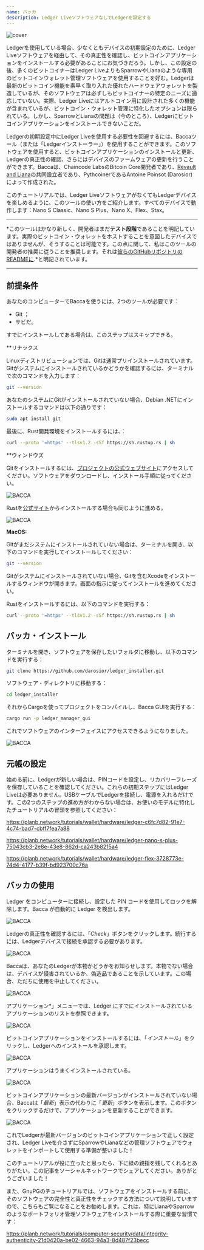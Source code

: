 ```yaml
---
name: バッカ
description: Ledger LiveソフトウェアなしでLedgerを設定する
---
```

![cover](assets/cover.webp)

Ledgerを使用している場合、少なくともデバイスの初期設定のために、Ledger Liveソフトウェアを経由して、その真正性を確認し、ビットコインアプリケーションをインストールする必要があることにお気づきだろう。しかし、この設定の後、多くのビットコイナーはLedger LiveよりもSparrowやLianaのような専用のビットコインウォレット管理ソフトウェアを使用することを好む。Ledgerは最新のビットコイン機能を素早く取り入れた優れたハードウェアウォレットを製造しているが、そのソフトウェアは必ずしもビットコイナーの特定のニーズに適応していない。実際、Ledger Liveにはアルトコイン用に設計された多くの機能が含まれているが、ビットコイン・ウォレット管理に特化したオプションは限られている。しかし、SparrowとLianaの問題は（今のところ）、Ledgerにビットコインアプリケーションをインストールできないことだ。

Ledgerの初期設定中にLedger Liveを使用する必要性を回避するには、Baccaツール（または「Ledgerインストーラー」）を使用することができます。このソフトウェアを使用すると、ビットコインアプリケーションのインストールと更新、Ledgerの真正性の確認、さらにはデバイスのファームウェアの更新を行うことができます。Baccaは、Chaincode LabsのBitcoin Core開発者であり、[Revault and Liana](https://wizardsardine.com/)の共同設立者であり、PythcoinerであるAntoine Poinsot (Darosior)によって作成された。

このチュートリアルでは、Ledger LiveソフトウェアがなくてもLedgerデバイスを楽しめるように、このツールの使い方をご紹介します。すべてのデバイスで動作します：Nano S Classic、Nano S Plus、Nano X、Flex、Stax。

---
*このツールはかなり新しく、開発者はまだ**テスト段階**であることを明記しています。実際のビットコイン・ウォレットをホストすることを意図したデバイスではありませんが、そうすることは可能です。この点に関して、私はこのツールの開発者の推奨に従うことを推奨します。それは[彼らのGitHubリポジトリのREADMEに](https://github.com/darosior/ledger_installer).*と明記されています。

---
## 前提条件

あなたのコンピューターでBaccaを使うには、2つのツールが必要です：


- Git ；
- サビだ。

すでにインストールしてある場合は、このステップはスキップできる。

**リナックス

Linuxディストリビューションでは、Gitは通常プリインストールされています。Gitがシステムにインストールされているかどうかを確認するには、ターミナルで次のコマンドを入力します：

```bash
git --version
```

あなたのシステムにGitがインストールされていない場合、Debian .NETにインストールするコマンドは以下の通りです：

```bash
sudo apt install git
```

最後に、Rust開発環境をインストールするには、：

```bash
curl --proto '=https' --tlsv1.2 -sSf https://sh.rustup.rs | sh
```

**ウィンドウズ

Gitをインストールするには、[プロジェクトの公式ウェブサイト](https://git-scm.com/)にアクセスしてください。ソフトウェアをダウンロードし、インストール手順に従ってください。

![BACCA](assets/fr/01.webp)

Rustを[公式サイト](https://www.rust-lang.org/tools/install)からインストールする場合も同じように進める。

![BACCA](assets/fr/02.webp)

**MacOS:**

Gitがまだシステムにインストールされていない場合は、ターミナルを開き、以下のコマンドを実行してインストールしてください：

```bash
git --version
```

Gitがシステムにインストールされていない場合、Gitを含むXcodeをインストールするウィンドウが開きます。画面の指示に従ってインストールを進めてください。

Rustをインストールするには、以下のコマンドを実行する：

```bash
curl --proto '=https' --tlsv1.2 -sSf https://sh.rustup.rs | sh
```

## バッカ・インストール

ターミナルを開き、ソフトウェアを保存したいフォルダに移動し、以下のコマンドを実行する：

```bash
git clone https://github.com/darosior/ledger_installer.git
```

ソフトウェア・ディレクトリに移動する：

```bash
cd ledger_installer
```

それからCargoを使ってプロジェクトをコンパイルし、Bacca GUIを実行する：

```bash
cargo run -p ledger_manager_gui
```

これでソフトウェアのインターフェイスにアクセスできるようになりました。

![BACCA](assets/fr/03.webp)

## 元帳の設定

始める前に、Ledgerが新しい場合は、PINコードを設定し、リカバリーフレーズを保存していることを確認してください。これらの初期ステップにはLedger Liveは必要ありません。USBケーブルでLedgerを接続し、電源を入れるだけです。この2つのステップの進め方がわからない場合は、お使いのモデルに特化したチュートリアルの冒頭を参照してください：

https://planb.network/tutorials/wallet/hardware/ledger-c6fc7d82-91e7-4c74-bad7-cbff7fea7a88

https://planb.network/tutorials/wallet/hardware/ledger-nano-s-plus-75043cb3-2e8e-43e8-862d-ca243b8215a4

https://planb.network/tutorials/wallet/hardware/ledger-flex-3728773e-74d4-4177-b39f-bd923700c76a


## バッカの使用

Ledger をコンピューターに接続し、設定した PIN コードを使用してロックを解除します。Bacca が自動的に Ledger を検出します。

![BACCA](assets/fr/04.webp)

Ledgerの真正性を確認するには、「*Check*」ボタンをクリックします。続行するには、Ledgerデバイスで接続を承認する必要があります。

![BACCA](assets/fr/05.webp)

Baccaは、あなたのLedgerが本物かどうかをお知らせします。本物でない場合は、デバイスが侵害されているか、偽造品であることを示しています。この場合、ただちに使用を中止してください。

![BACCA](assets/fr/06.webp)

アプリケーション*」メニューでは、Ledger にすでにインストールされているアプリケーションのリストを参照できます。

![BACCA](assets/fr/07.webp)

ビットコインアプリケーションをインストールするには、「*インストール*」をクリックし、Ledgerへのインストールを承認します。

![BACCA](assets/fr/08.webp)

アプリケーションはうまくインストールされている。

![BACCA](assets/fr/09.webp)

ビットコインアプリケーションの最新バージョンがインストールされていない場合、Baccaは「*最新*」表示の代わりに「*更新*」ボタンを表示します。このボタンをクリックするだけで、アプリケーションを更新することができます。

![BACCA](assets/fr/10.webp)

これでLedgerが最新バージョンのビットコインアプリケーションで正しく設定され、Ledger Liveを介さずにSparrowやLianaなどの管理ソフトウェアでウォレットをインポートして使用する準備が整いました！

このチュートリアルが役に立ったと思ったら、下に緑の親指を残してくれるとありがたい。この記事をソーシャルネットワークでシェアしてください。ありがとうございました！

また、GnuPGのチュートリアルでは、ソフトウェアをインストールする前に、そのソフトウェアの完全性と真正性をチェックする方法について説明していますので、こちらもご覧になることをお勧めします。これは、特にLianaやSparrowのようなポートフォリオ管理ソフトウェアをインストールする際に重要な習慣です：


https://planb.network/tutorials/computer-security/data/integrity-authenticity-21d0420a-be02-4663-94a3-8d487f23becc

